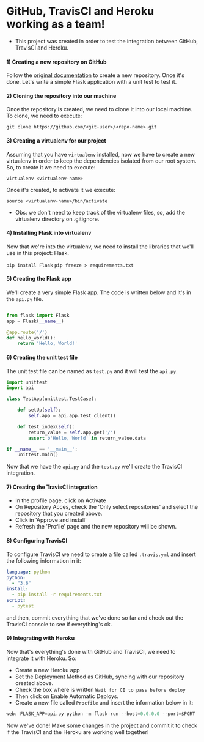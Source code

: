 # GitHub, TravisCI and Heroku working as a team!

- This project was created in order to test the integration between GitHub, TravisCI and Heroku. 

#### 1) Creating a new repository on GitHub

Follow the [original documentation][github-doc] to create a new repository. Once it's done. Let's write a simple Flask application with a unit test to test it. 

#### 2) Cloning the repository into our machine

Once the repository is created, we need to clone it into our local machine. To clone, we need to execute:

```git clone https://github.com/<git-user>/<repo-name>.git```


#### 3) Creating a virtualenv for our project

Assuming that you have ```virtualenv``` installed, now we have to create a new virtualenv in order to keep the dependencies isolated from our root system. So, to create it we need to execute:

```virtualenv <virtualenv-name>```

Once it's created, to activate it we execute:

```source <virtualenv-name>/bin/activate```

* Obs: we don't need to keep track of the virtualenv files, so, add the virtualenv directory on .gitignore.


#### 4) Installing Flask into virtualenv

Now that we're into the virtualenv, we need to install the libraries that we'll use in this project: Flask.

```pip install Flask```
```pip freeze > requirements.txt```


#### 5) Creating the Flask app

We'll create a very simple Flask app. The code is written below and it's in the ```api.py``` file. 

```python

from flask import Flask
app = Flask(__name__)

@app.route('/')
def hello_world():
    return 'Hello, World!'

```

#### 6) Creating the unit test file

The unit test file can be named as ```test.py``` and it will test the ```api.py```.

```python
import unittest
import api

class TestApp(unittest.TestCase):

    def setUp(self):
        self.app = api.app.test_client()

    def test_index(self):
        return_value = self.app.get('/')
        assert b'Hello, World' in return_value.data

if __name__ == '__main__':
    unittest.main()
```

Now that we have the ```api.py``` and the ```test.py``` we'll create the TravisCI integration.

#### 7) Creating the TravisCI integration

- In the profile page, click on Activate
- On Repository Acces, check the 'Only select repositories' and select the repository that you created above. 
- Click in 'Approve and install' 
- Refresh the 'Profile' page and the new repository will be shown. 

#### 8) Configuring TravisCI

To configure TravisCI we need to create a file called ```.travis.yml``` and insert the following information in it:

```yml
language: python
python:
  - "3.6"
install:
  - pip install -r requirements.txt
script:
  - pytest
```

and then, commit everything that we've done so far and check out the TravisCI console to see if everything's ok.


#### 9) Integrating with Heroku

Now that's everything's done with GitHub and TravisCI, we need to integrate it with Heroku. So:

- Create a new Heroku app
- Set the Deployment Method as GitHub, syncing with our repository created above. 
- Check the box where is written ```Wait for CI to pass before deploy```
- Then click on Enable Automatic Deploys.
- Create a new file called ```Procfile``` and insert the information below in it:

```python
web: FLASK_APP=api.py python -m flask run --host=0.0.0.0 --port=$PORT
```

Now we've done! Make some changes in the project and commit it to check if the TravisCI and the Heroku are working well together!


[github-doc]: https://help.github.com/articles/creating-a-new-repository/
